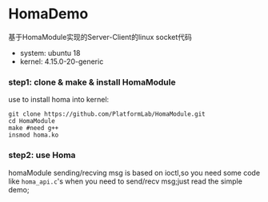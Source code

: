 # HomaDemo
基于HomaModule实现的Server-Client的linux socket代码
+ system: ubuntu 18
+ kernel: 4.15.0-20-generic

### step1: clone & make & install HomaModule
use to install homa into kernel:
```
git clone https://github.com/PlatformLab/HomaModule.git
cd HomaModule
make #need g++ 
insmod homa.ko
```
### step2: use Homa
homaModule sending/recving msg is based on ioctl,so you need some code like ``homa_api.c``'s when you need to send/recv msg;just read the simple demo;
